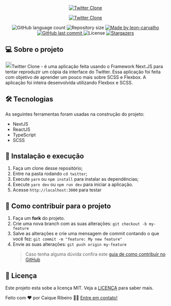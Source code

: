 <p align="center">
  <a href="https://twitter-uranus.now.sh/" target="_blank">
    <img alt="Twitter Clone" src="https://media.giphy.com/media/yzjdfpbve5FWKU093c/giphy.gif">
  </a>
</p>

<p align="center">
  <a href="https://twitter-uranus.now.sh/" target="_blank">
    <img alt="Twitter Clone" src="https://svgshare.com/i/MKt.svg">
  </a>
</p>

<p align="center">
  <img alt="GitHub language count" src="https://img.shields.io/github/languages/count/caiquer/twitter?color=%2304D361">

  <img alt="Repository size" src="https://img.shields.io/github/repo-size/CaiqueR/twitter">

  <a href="https://www.linkedin.com/in/caiquer/">
    <img alt="Made by leon-carvalho" src="https://img.shields.io/badge/made%20by-Caique Ribeiro-%2304D361">
  </a>
	
  
  <a href="https://github.com/caiquer/caique-shoes/commits/master">
    <img alt="GitHub last commit" src="https://img.shields.io/github/last-commit/caiquer/twitter">
  </a>

  <img alt="License" src="https://img.shields.io/badge/license-MIT-brightgreen">
   <a href="https://github.com/caiquer/caique-shoes/twitter">
    <img alt="Stargazers" src="https://img.shields.io/github/stars/caiquer/twitter?style=social">
  </a>
</p>

## 💻 Sobre o projeto

<img height="20px" alt="GitHub last commit" src="https://logodownload.org/wp-content/uploads/2014/09/twitter-logo-1.png">Twitter Clone - é uma aplicação feita usando o Framework Next.JS para tentar reproduzir um cópia da interface do Twitter.
Essa aplicação foi feita com objetivo de aprender um pouco mais sobre SCSS e Flexbox.
A aplicação foi inteira desenvolvida utilizando Flexbox e SCSS.

## 🛠 Tecnologias

As seguintes ferramentas foram usadas na construção do projeto:

- NextJS
- ReactJS
- TypeScript
- SCSS

## 🚀 Instalação e execução

1. Faça um clone desse repositório;
2. Entre na pasta rodando `cd twitter`;
3. Execute `yarn` ou `npm install` para instalar as dependências;
4. Execute `yarn dev` ou `npm run dev` para iniciar a aplicação.
5. Acesse `http://localhost:3000` para testar

## 🤔 Como contribuir para o projeto

1. Faça um **fork** do projeto.
2. Crie uma nova branch com as suas alterações: `git checkout -b my-feature`
3. Salve as alterações e crie uma mensagem de commit contando o que você fez: `git commit -m "feature: My new feature"`
4. Envie as suas alterações: `git push origin my-feature`
   > Caso tenha alguma dúvida confira este [guia de como contribuir no GitHub](https://github.com/firstcontributions/first-contributions)

## 📝 Licença

Este projeto esta sobe a licença MIT. Veja a [LICENÇA](https://github.com/CaiqueR/caique-shoes/blob/master/LICENSE.md) para saber mais.

Feito com ❤️ por Caique Ribeiro 👋🏽 [Entre em contato!](https://www.linkedin.com/in/caiquer/)
